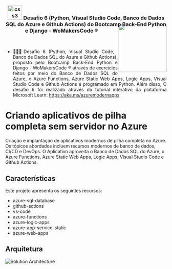<div align="center">
<h3><img src="https://i.pinimg.com/originals/e7/26/c7/e726c74ac081eed50feee1433d12c998.gif" alt="css3" width="45"> Desafio 6 (Python, Visual Studio Code, Banco de Dados SQL do Azure e Github Actions) do Bootcamp Back-End Python e Django - WoMakersCode ®
 
<img align="right" width="150px" style="margin-top:-10px" src="https://user-images.githubusercontent.com/71572039/216510822-39114072-9905-4308-b0ee-3a4bddc8b76f.png">
</div>
</br>
<div align="justify">
 
- 👷🏻‍♀Desafio 6 (Python, Visual Studio Code, Banco de Dados SQL do Azure e Github Actions), proposto pelo Bootcamp Back-End Python e Django - WoMakersCode ® através de exercícios feitos por meio do Banco de Dados SQL do Azure, o Azure Functions, Azure Static Web Apps, Logic Apps, Visual Studio Code e Github Actions e programado em Python. Além disso, O desafio 6 foi realizado através do tutorial interativo da plataforma Microsoft Learn: https://aka.ms/azuremodernapps

</div>


# Criando aplicativos de pilha completa sem servidor no Azure

Criação e implantação de aplicativos modernos de pilha completa no Azure. Os tópicos abordados incluem recursos modernos de banco de dados, CI/CD e DevOps. O Aplicativo aproveita o Banco de Dados SQL do Azure, o Azure Functions, Azure Static Web Apps, Logic Apps, Visual Studio Code e Github Actions.

## Características

Este projeto apresenta os seguintes recursos:

- azure-sql-database
- github-actions
- vs-code
- azure-functions
- azure-logic-apps
- azure-app-service-static
- azure-web-apps

## Arquitetura

![Solution Architecture](./documents/catch-the-bus-architecture.svg)
